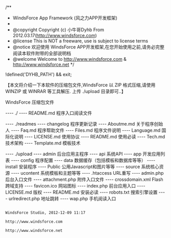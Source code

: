 /**
 * WindsForce App Framework (风之力APP开发框架)
 *
 * @copyright    Copyright (c) 小牛哥Dyhb From 2012.03.17(http://www.windsforce.com)
 * @license        This is NOT a freeware, use is subject to license terms
 * @notice         欢迎使用 WindsForce APP开发框架,在您开始使用之前,请务必完整阅读本软件附带的全部说明档
 * @welcome     Welcome to http://www.windsforce.com & http://www.windsforce.net
 */

!defined('DYHB_PATH') && exit;

【本文将介绍一下本软件的压缩包文件,WindsForce 以 ZIP 格式压缩,请使用 WINZIP 或 WINRAR 等工具解压.
   上传 ./upload 目录即可..】

WindsForce 压缩包文件

---- ./
    ---- README.md 程序入口阅读文件

---- ./readmes
    ---- changelog 程序更新记录
    ---- Aboutme.md 关于程序创始人
    ---- Faq.md 程序帮助文件
    ---- Files.md 程序文件说明
    ---- Language.md 国际化说明
    ---- LICENSE.md 使用协议
    ---- README.md 使用必读
    ---- Tech.md 技术架构
    ---- Template.md 模板技术


---- ./upload
    ---- admin 后台应用主程序
    ---- api 系统API
    ---- app 开发应用列表
    ---- config 程序配置
    ---- data 数据缓存（包括模板和数据库等等）
    ---- install 安装程序
    ---- Public 公用Javascript和图片等等
    ---- source 系统核心资源
    ---- ucontent 系统模板和主题等等
    ---- .htaccess URL重写
    ---- admin.php 后台入口文件
    ---- attachment.php 附件入口文件
    ---- crossdomain.xml Flash跨域支持
    ---- favicon.ico 网站图标
    ---- index.php 前台应用入口
    ---- LICENSE.md 版权
    ---- README.md 安装必读
    ---- robots.txt 搜索引擎设置
    ---- urlredirect.php 地址跳转
    ---- wap.php 手机阅读入口


                                                                                                                                    WindsForce Studio, 2012-12-09 11:17
                                                                                                                                    http://www.windsforce.com
                                                                                                                                    http://www.windsforce.net